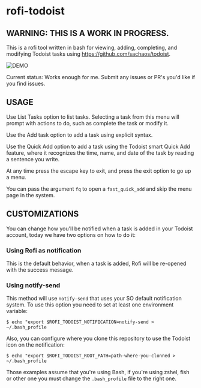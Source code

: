 # rofi-todoist
## WARNING: THIS IS A WORK IN PROGRESS. 
This is a rofi tool written in bash for viewing, adding, completing, and modifying Todoist tasks using https://github.com/sachaos/todoist. 

![DEMO](https://github.com/JustAnotherStrange/rofi-todoist/raw/master/demo.gif)

Current status: Works enough for me. Submit any issues or PR's you'd like if you find issues.
## USAGE
Use List Tasks option to list tasks. Selecting a task from this menu will prompt with actions to do, such as complete the task or modify it. 

Use the Add task option to add a task using explicit syntax. 

Use the Quick Add option to add a task using the Todoist smart Quick Add feature, where it recognizes the time, name, and date of the task by reading a sentence you write. 

At any time press the escape key to exit, and press the exit option to go up a menu.

You can pass the argument `fq` to open a `fast_quick_add` and skip the menu page in the system.

## CUSTOMIZATIONS

You can change how you'll be notified when a task is added in your Todoist account, today we have two options on how to do it:

### Using Rofi as notification

This is the default behavior, when a task is added, Rofi will be re-opened with the success message.

### Using notify-send

This method will use `notify-send` that uses your SO default notification system. To use this option you need to set at least one environment variable:

```
$ echo "export $ROFI_TODOIST_NOTIFICATION=notify-send > ~/.bash_profile
```

Also, you can configure where you clone this repository to use the Todoist icon on the notification:

```
$ echo "export $ROFI_TODOIST_ROOT_PATH=path-where-you-clonned > ~/.bash_profile
```

Those examples assume that you're using Bash, if you're using zshel, fish or other one you must change the `.bash_profile` file to the right one.
